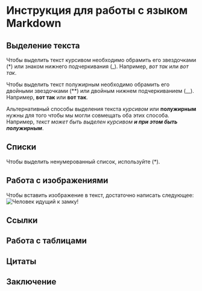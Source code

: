 # Инструкция для работы с языком Markdown

## Выделение текста 

Чтобы выделить текст курсивом необходимо обрамить его звездочками (*) или знаком нижнего подчеркивания (_). Например, *вот так* или _вот так_. 

Чтобы выделить текст полужирным необходимо обрамить его двойными звездочками (**) или двойным нижнем подчеркиванием (__). Например, **вот так** или __вот так__.

Альтернативный способы выделения текста *курсивом* или **полужирным** нужны для того чтобы мы могли совмещать оба этих способа. Например, _текст может быть выделен курсивом **и при этом быть полужирным**_.

## Списки

Чтобы выделить ненумерованный список, используйте (*).

## Работа с изображениями

Чтобы вставить изображение в текст, достаточно написать следующее: 
![Человек идущий к замку!](Castel.jpg) 

## Ссылки

## Работа с таблицами

## Цитаты 

## Заключение 